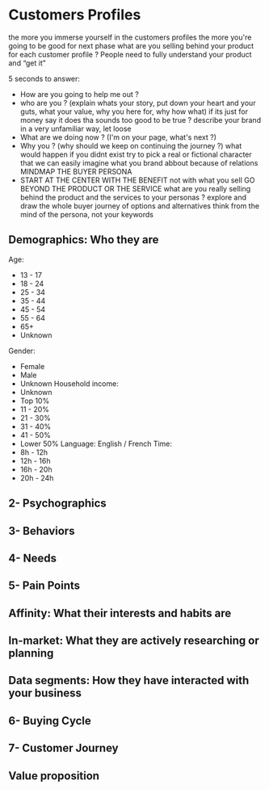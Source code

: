 # Customers Profiles

the more you immerse yourself in the customers profiles
the more you're going to be good for next phase
what are you selling behind your product for each customer profile ?
People need to fully understand your product and “get it”

5 seconds to answer:
- How are you going to help me out ?
- who are you ? (explain whats your story, put down your heart and your guts, what your value, why you here for, why how what) if its just for money say it
does tha sounds too good to be true ? describe your brand in a very unfamiliar way, let loose
- What are we doing now ? (I'm on your page, what's next ?)
- Why you ? (why should we keep on continuing the journey ?) what would happen if you didnt exist
try to pick a real or fictional character that we can easily imagine what you brand abbout because of relations
MINDMAP THE BUYER PERSONA
- START AT THE CENTER WITH THE BENEFIT not with what you sell GO BEYOND THE PRODUCT OR THE SERVICE
  what are you really selling behind the product and the services to your personas ?
  explore and draw the whole buyer journey of options and alternatives
  think from the mind of the persona, not your keywords
## Demographics: Who they are
Age: 
  - 13 - 17
  - 18 - 24
  - 25 - 34
  - 35 - 44
  - 45 - 54
  - 55 - 64
  - 65+
  - Unknown
  
Gender: 
  - Female
  - Male
  - Unknown
Household income:
  - Unknown
  - Top 10%
  - 11 - 20%
  - 21 - 30%
  - 31 - 40%
  - 41 - 50%
  - Lower 50%
Language: English / French
Time: 
- 8h - 12h
- 12h - 16h
- 16h - 20h
- 20h - 24h

## 2- Psychographics
## 3- Behaviors

## 4- Needs

## 5- Pain Points

## Affinity: What their interests and habits are
## In-market: What they are actively researching or planning
## Data segments: How they have interacted with your business
## 6- Buying Cycle

## 7- Customer Journey

## Value proposition